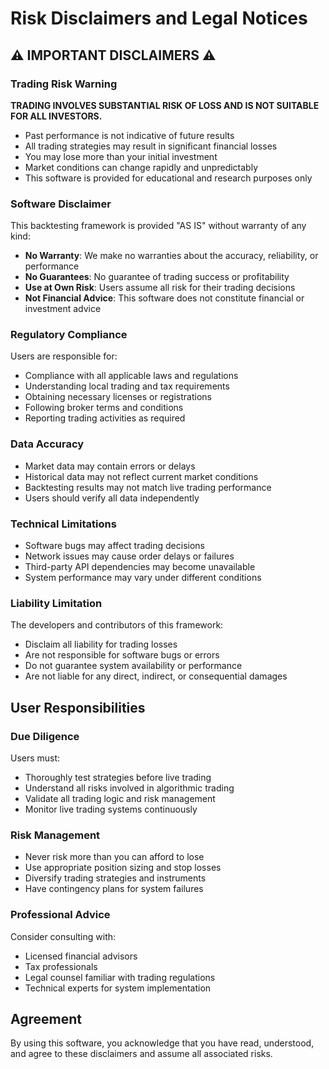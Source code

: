 # Risk Disclaimers and Legal Notices

## ⚠️ IMPORTANT DISCLAIMERS ⚠️

### Trading Risk Warning
**TRADING INVOLVES SUBSTANTIAL RISK OF LOSS AND IS NOT SUITABLE FOR ALL INVESTORS.**

- Past performance is not indicative of future results
- All trading strategies may result in significant financial losses
- You may lose more than your initial investment
- Market conditions can change rapidly and unpredictably
- This software is provided for educational and research purposes only

### Software Disclaimer
This backtesting framework is provided "AS IS" without warranty of any kind:

- **No Warranty**: We make no warranties about the accuracy, reliability, or performance
- **No Guarantees**: No guarantee of trading success or profitability
- **Use at Own Risk**: Users assume all risk for their trading decisions
- **Not Financial Advice**: This software does not constitute financial or investment advice

### Regulatory Compliance
Users are responsible for:
- Compliance with all applicable laws and regulations
- Understanding local trading and tax requirements  
- Obtaining necessary licenses or registrations
- Following broker terms and conditions
- Reporting trading activities as required

### Data Accuracy
- Market data may contain errors or delays
- Historical data may not reflect current market conditions
- Backtesting results may not match live trading performance
- Users should verify all data independently

### Technical Limitations
- Software bugs may affect trading decisions
- Network issues may cause order delays or failures
- Third-party API dependencies may become unavailable
- System performance may vary under different conditions

### Liability Limitation
The developers and contributors of this framework:
- Disclaim all liability for trading losses
- Are not responsible for software bugs or errors
- Do not guarantee system availability or performance
- Are not liable for any direct, indirect, or consequential damages

## User Responsibilities

### Due Diligence
Users must:
- Thoroughly test strategies before live trading
- Understand all risks involved in algorithmic trading
- Validate all trading logic and risk management
- Monitor live trading systems continuously

### Risk Management
- Never risk more than you can afford to lose
- Use appropriate position sizing and stop losses
- Diversify trading strategies and instruments
- Have contingency plans for system failures

### Professional Advice
Consider consulting with:
- Licensed financial advisors
- Tax professionals
- Legal counsel familiar with trading regulations
- Technical experts for system implementation

## Agreement
By using this software, you acknowledge that you have read, understood, and agree to these disclaimers and assume all associated risks.